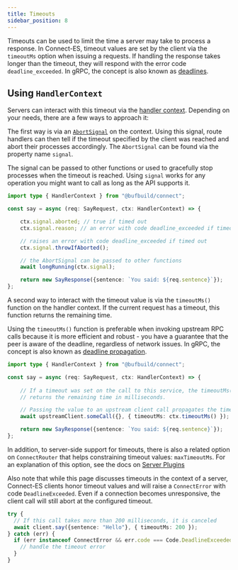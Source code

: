 ```yaml
---
title: Timeouts
sidebar_position: 8
---
```


Timeouts can be used to limit the time a server may take to process a response.
In Connect-ES, timeout values are set by the client via the `timeoutMs` option 
when issuing a requests. If handling the response takes longer than the timeout, 
they will respond with the error code `deadline_exceeded`. In gRPC, the concept 
is also known as [deadlines](https://grpc.io/docs/guides/deadlines/).

## Using `HandlerContext`

Servers can interact with this timeout via the [handler context](https://connectrpc.com/docs/node/implementing-services#context).
Depending on your needs, there are a few ways to approach it:

The first way is via an [`AbortSignal`](https://developer.mozilla.org/en-US/docs/Web/API/AbortSignal) 
on the context. Using this signal, route handlers can then tell if the timeout specified 
by the client was reached and abort their processes accordingly. The `AbortSignal` can be found
via the property name `signal`.

The signal can be passed to other functions or used to gracefully stop processes when the timeout is reached.
Using `signal` works for any operation you might want to call as long as the API supports it. 

```ts
import type { HandlerContext } from "@bufbuild/connect";

const say = async (req: SayRequest, ctx: HandlerContext) => {

    ctx.signal.aborted; // true if timed out
    ctx.signal.reason; // an error with code deadline_exceeded if timed out

    // raises an error with code deadline_exceeded if timed out
    ctx.signal.throwIfAborted();

    // the AbortSignal can be passed to other functions
    await longRunning(ctx.signal);

    return new SayResponse({sentence: `You said: ${req.sentence}`});
};
```

A second way to interact with the timeout value is via the `timeoutMs()` function 
on the handler context. If the current request has a timeout, this function 
returns the remaining time.

Using the `timeoutMs()` function is preferable when invoking upstream RPC calls 
because it is more efficient and robust - you have a guarantee that the peer is 
aware of the deadline, regardless of network issues. In gRPC, the concept is also
known as [deadline propagation](https://grpc.io/docs/guides/deadlines/#deadline-propagation).

```ts
import type { HandlerContext } from "@bufbuild/connect";

const say = async (req: SayRequest, ctx: HandlerContext) => {
  
    // If a timeout was set on the call to this service, the timeoutMs() method 
    // returns the remaining time in milliseconds. 

    // Passing the value to an upstream client call propagates the timeout.
    await upstreamClient.someCall({}, { timeoutMs: ctx.timeoutMs() });

    return new SayResponse({sentence: `You said: ${req.sentence}`});
};
```

In addition, to server-side support for timeouts, there is also a related option on `ConnectRouter`
that helps constraining timeout values: `maxTimeoutMs`. For an explanation of this option,
see the docs on [Server Plugins](server-plugins#common-options)

Also note that while this page discusses timeouts in the context of a server, Connect-ES clients
honor timeout values and will raise a `ConnectError` with code `DeadlineExceeded`. Even if a connection 
becomes unresponsive, the client call will still abort at the configured timeout.

```ts
try {
  // If this call takes more than 200 milliseconds, it is canceled
  await client.say({sentence: "Hello"}, { timeoutMs: 200 });
} catch (err) {
  if (err instanceof ConnectError && err.code === Code.DeadlineExceeded) {
    // handle the timeout error
  }
}
```

